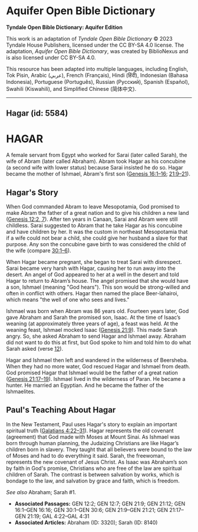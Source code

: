 # Aquifer Open Bible Dictionary

**Tyndale Open Bible Dictionary: Aquifer Edition**

This work is an adaptation of *Tyndale Open Bible Dictionary* © 2023 Tyndale House Publishers, licensed under the CC BY\-SA 4\.0 license. The adaptation, *Aquifer Open Bible Dictionary*, was created by BiblioNexus and is also licensed under CC BY\-SA 4\.0\.

This resource has been adapted into multiple languages, including English, Tok Pisin, Arabic (عربي), French (Français), Hindi (हिंदी), Indonesian (Bahasa Indonesia), Portuguese (Português), Russian (Русский), Spanish (Español), Swahili (Kiswahili), and Simplified Chinese (简体中文).



--------------------------------

## Hagar (id: 5584)

HAGAR
=====

A female servant from Egypt who worked for Sarai (later called Sarah), the wife of Abram (later called Abraham). Abram took Hagar as his concubine (a second wife with lower status) because Sarai insisted he do so. Hagar became the mother of Ishmael, Abram's first son ([Genesis 16:1–16](https://ref.ly/Gen16:1-Gen16:16); [21:9](https://ref.ly/Gen21:9-Gen21:21)[–](https://ref.ly/Gen16:1-Gen16:16)[21](https://ref.ly/Gen21:9-Gen21:21)).

Hagar's Story
-------------

When God commanded Abram to leave Mesopotamia, God promised to make Abram the father of a great nation and to give his children a new land ([Genesis 12:2, 7](https://ref.ly/Gen12:2,Gen12:7)). After ten years in Canaan, Sarai and Abram were still childless. Sarai suggested to Abram that he take Hagar as his concubine and have children by her. It was the custom in northeast Mesopotamia that if a wife could not bear a child, she could give her husband a slave for that purpose. Any son the concubine gave birth to was considered the child of the wife (compare [30:1](https://ref.ly/Gen30:1-Gen30:6)[–](https://ref.ly/Gen16:1-Gen16:16)[6](https://ref.ly/Gen30:1-Gen30:6)).

When Hagar became pregnant, she began to treat Sarai with disrespect. Sarai became very harsh with Hagar, causing her to run away into the desert. An angel of God appeared to her at a well in the desert and told Hagar to return to Abram’s house. The angel promised that she would have a son, Ishmael (meaning "God hears"). This son would be strong\-willed and often in conflict with others. Hagar then named the place Beer\-lahairoi, which means "the well of one who sees and lives."

Ishmael was born when Abram was 86 years old. Fourteen years later, God gave Abraham and Sarah the promised son, Isaac. At the time of Isaac’s weaning (at approximately three years of age), a feast was held. At the weaning feast, Ishmael mocked Isaac ([Genesis 21:9](https://ref.ly/Gen21:9)). This made Sarah angry. So, she asked Abraham to send Hagar and Ishmael away. Abraham did not want to do this at first, but God spoke to him and told him to do what Sarah asked (verse [12](https://ref.ly/Gen21:12)).

Hagar and Ishmael then left and wandered in the wilderness of Beersheba. When they had no more water, God rescued Hagar and Ishmael from death. God promised Hagar that Ishmael would be the father of a great nation ([Genesis 21:17](https://ref.ly/Gen21:17-Gen21:19)[–](https://ref.ly/Gen16:1-Gen16:16)[19](https://ref.ly/Gen21:17-Gen21:19)). Ishmael lived in the wilderness of Paran. He became a hunter. He married an Egyptian. And he became the father of the Ishmaelites.

Paul's Teaching About Hagar
---------------------------

In the New Testament, Paul uses Hagar's story to explain an important spiritual truth ([Galatians 4:22](https://ref.ly/Gal4:22-Gal4:31)[–](https://ref.ly/Gen16:1-Gen16:16)[31](https://ref.ly/Gal4:22-Gal4:31)). Hagar represents the old covenant (agreement) that God made with Moses at Mount Sinai. As Ishmael was born through human planning, the Judaizing Christians are like Hagar’s children born in slavery. They taught that all believers were bound to the law of Moses and had to do everything it said. Sarah, the freewoman, represents the new covenant of Jesus Christ. As Isaac was Abraham’s son by faith in God's promise, Christians who are free of the law are spiritual children of Sarah. The contrast is between salvation by works, which is bondage to the law, and salvation by grace and faith, which is freedom.

*See also* Abraham; Sarah \#1.

* **Associated Passages:** GEN 12:2; GEN 12:7; GEN 21:9; GEN 21:12; GEN 16:1–GEN 16:16; GEN 30:1–GEN 30:6; GEN 21:9–GEN 21:21; GEN 21:17–GEN 21:19; GAL 4:22–GAL 4:31
* **Associated Articles:** Abraham (ID: 3320); Sarah (ID: 8140)

